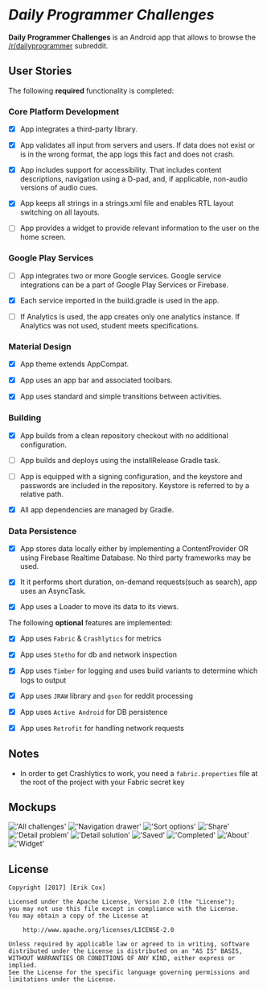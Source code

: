 # *Daily Programmer Challenges*

**Daily Programmer Challenges** is an Android app that allows to browse the [/r/dailyprogrammer](https://www.reddit.com/r/dailyprogrammer) subreddit.

## User Stories

The following **required** functionality is completed:

### Core Platform Development
* [x] App integrates a third-party library.

* [x] App validates all input from servers and users. If data does not exist or is in the wrong format, the app logs this fact and does not crash.

* [x] App includes support for accessibility. That includes content descriptions, navigation using a D-pad, and, if applicable, non-audio versions of audio cues.

* [x] App keeps all strings in a strings.xml file and enables RTL layout switching on all layouts.

* [ ] App provides a widget to provide relevant information to the user on the home screen.

### Google Play Services

* [ ] App integrates two or more Google services. Google service integrations can be a part of Google Play Services or Firebase.

* [x] Each service imported in the build.gradle is used in the app.

* [ ] If Analytics is used, the app creates only one analytics instance. If Analytics was not used, student meets specifications.

### Material Design

* [x] App theme extends AppCompat.

* [x] App uses an app bar and associated toolbars.

* [x] App uses standard and simple transitions between activities.

### Building

* [x] App builds from a clean repository checkout with no additional configuration.

* [ ] App builds and deploys using the installRelease Gradle task.

* [ ] App is equipped with a signing configuration, and the keystore and passwords are included in the repository. Keystore is referred to by a relative path.

* [x] All app dependencies are managed by Gradle.

### Data Persistence

* [x] App stores data locally either by implementing a ContentProvider OR using Firebase Realtime Database. No third party frameworks may be used.

* [x] It it performs short duration, on-demand requests(such as search), app uses an AsyncTask.

* [x] App uses a Loader to move its data to its views.

The following **optional** features are implemented:

* [x] App uses `Fabric` & `Crashlytics` for metrics

* [x] App uses `Stetho` for db and network inspection
 
* [x] App uses `Timber` for logging and uses build variants to determine which logs to output 

* [x] App uses `JRAW` library and `gson` for reddit processing 

* [x] App uses `Active Android` for DB persistence 

* [x] App uses `Retrofit` for handling network requests 

## Notes

* In order to get Crashlytics to work, you need a `fabric.properties` file at the root of the project with your Fabric secret key

## Mockups
!['All challenges'](/mocks/01_All_Challenges.png)
!['Navigation drawer'](/mocks/02_Navigation_Drawer.png)
!['Sort options'](/mocks/03_Sort_Options.png)
!['Share'](/mocks/04_Share.png)
!['Detail problem'](/mocks/05_Detail_Problem.png)
!['Detail solution'](/mocks/06_Detail_Solution.png)
!['Saved'](/mocks/07_Saved.png)
!['Completed'](/mocks/08_Completed.png)
!['About'](/mocks/09_About.png)
!['Widget'](/mocks/10_Widget.png)

## License

    Copyright [2017] [Erik Cox]

    Licensed under the Apache License, Version 2.0 (the "License");
    you may not use this file except in compliance with the License.
    You may obtain a copy of the License at

        http://www.apache.org/licenses/LICENSE-2.0

    Unless required by applicable law or agreed to in writing, software
    distributed under the License is distributed on an "AS IS" BASIS,
    WITHOUT WARRANTIES OR CONDITIONS OF ANY KIND, either express or implied.
    See the License for the specific language governing permissions and
    limitations under the License.
